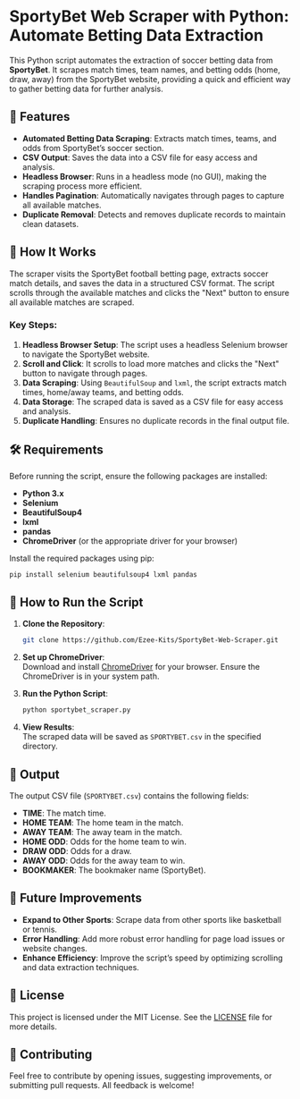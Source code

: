 # SportyBet Web Scraper with Python: Automate Betting Data Extraction

This Python script automates the extraction of soccer betting data from **SportyBet**. It scrapes match times, team names, and betting odds (home, draw, away) from the SportyBet website, providing a quick and efficient way to gather betting data for further analysis.

## 📌 Features

- **Automated Betting Data Scraping**: Extracts match times, teams, and odds from SportyBet’s soccer section.
- **CSV Output**: Saves the data into a CSV file for easy access and analysis.
- **Headless Browser**: Runs in a headless mode (no GUI), making the scraping process more efficient.
- **Handles Pagination**: Automatically navigates through pages to capture all available matches.
- **Duplicate Removal**: Detects and removes duplicate records to maintain clean datasets.

## 🚀 How It Works

The scraper visits the SportyBet football betting page, extracts soccer match details, and saves the data in a structured CSV format. The script scrolls through the available matches and clicks the "Next" button to ensure all available matches are scraped.

### Key Steps:

1. **Headless Browser Setup**: The script uses a headless Selenium browser to navigate the SportyBet website.
2. **Scroll and Click**: It scrolls to load more matches and clicks the "Next" button to navigate through pages.
3. **Data Scraping**: Using `BeautifulSoup` and `lxml`, the script extracts match times, home/away teams, and betting odds.
4. **Data Storage**: The scraped data is saved as a CSV file for easy access and analysis.
5. **Duplicate Handling**: Ensures no duplicate records in the final output file.

## 🛠️ Requirements

Before running the script, ensure the following packages are installed:

- **Python 3.x**
- **Selenium**
- **BeautifulSoup4**
- **lxml**
- **pandas**
- **ChromeDriver** (or the appropriate driver for your browser)

Install the required packages using pip:
```bash
pip install selenium beautifulsoup4 lxml pandas
```

## 🏃 How to Run the Script

1. **Clone the Repository**:
   ```bash
   git clone https://github.com/Ezee-Kits/SportyBet-Web-Scraper.git
   ```

2. **Set up ChromeDriver**:  
   Download and install [ChromeDriver](https://sites.google.com/a/chromium.org/chromedriver/) for your browser. Ensure the ChromeDriver is in your system path.

3. **Run the Python Script**:
   ```bash
   python sportybet_scraper.py
   ```

4. **View Results**:  
   The scraped data will be saved as `SPORTYBET.csv` in the specified directory.

## 📁 Output

The output CSV file (`SPORTYBET.csv`) contains the following fields:
- **TIME**: The match time.
- **HOME TEAM**: The home team in the match.
- **AWAY TEAM**: The away team in the match.
- **HOME ODD**: Odds for the home team to win.
- **DRAW ODD**: Odds for a draw.
- **AWAY ODD**: Odds for the away team to win.
- **BOOKMAKER**: The bookmaker name (SportyBet).

## 🔧 Future Improvements

- **Expand to Other Sports**: Scrape data from other sports like basketball or tennis.
- **Error Handling**: Add more robust error handling for page load issues or website changes.
- **Enhance Efficiency**: Improve the script’s speed by optimizing scrolling and data extraction techniques.

## 📝 License

This project is licensed under the MIT License. See the [LICENSE](LICENSE) file for more details.

## 🤝 Contributing

Feel free to contribute by opening issues, suggesting improvements, or submitting pull requests. All feedback is welcome!
